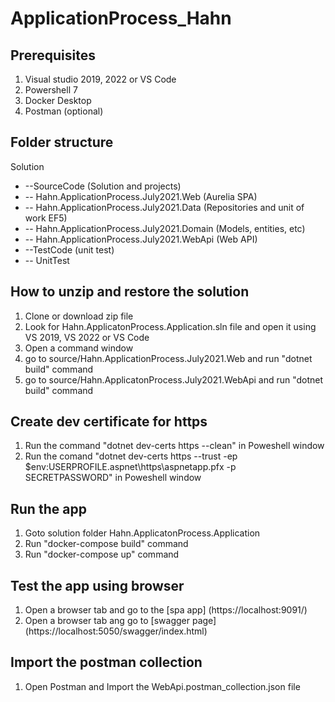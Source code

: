 # ApplicationProcess_Hahn

## Prerequisites

1. Visual studio 2019, 2022 or VS Code
2. Powershell 7
3. Docker Desktop
4. Postman (optional)

## Folder structure

Solution
* --SourceCode (Solution and projects)
*  -- Hahn.ApplicationProcess.July2021.Web (Aurelia SPA)
*  -- Hahn.ApplicationProcess.July2021.Data (Repositories and unit of work EF5)
*  -- Hahn.ApplicationProcess.July2021.Domain (Models, entities, etc)
*  -- Hahn.ApplicationProcess.July2021.WebApi (Web API)
* --TestCode (unit test)
*  -- UnitTest

## How to unzip and restore the solution

1. Clone or download zip file
2. Look for Hahn.ApplicatonProcess.Application.sln file and open it using VS 2019, VS 2022 or VS Code
3. Open a command window
4. go to source/Hahn.ApplicationProcess.July2021.Web and run "dotnet build" command
5. go to source/Hahn.ApplicatonProcess.July2021.WebApi and run "dotnet build" command

## Create dev certificate for https

1. Run the command "dotnet dev-certs https --clean" in Poweshell window
2. Run the comand "dotnet dev-certs https --trust -ep $env:USERPROFILE\.aspnet\https\aspnetapp.pfx -p SECRETPASSWORD" in Poweshell window

## Run the app

1. Goto solution folder Hahn.ApplicatonProcess.Application
2. Run "docker-compose build" command
3. Run "docker-compose up" command

## Test the app using browser

1. Open a browser tab and go to the [spa app] (https://localhost:9091/)
2. Open a browser tab ang go to [swagger page] (https://localhost:5050/swagger/index.html)

## Import the postman collection

1. Open Postman and Import the WebApi.postman_collection.json file